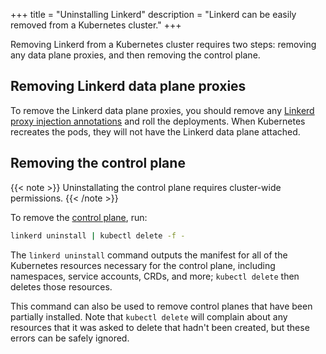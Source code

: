 +++
title = "Uninstalling Linkerd"
description = "Linkerd can be easily removed from a Kubernetes cluster."
+++

Removing Linkerd from a Kubernetes cluster requires two steps: removing any
data plane proxies, and then removing the control plane.

## Removing Linkerd data plane proxies

To remove the Linkerd data plane proxies, you should remove any [Linkerd proxy
injection annotations](../../features/proxy-injection/) and roll the deployments.
When Kubernetes recreates the pods, they will not have the Linkerd data plane
attached.

## Removing the control plane

{{< note >}}
Uninstallating the control plane requires cluster-wide permissions.
{{< /note >}}

To remove the [control plane](../../reference/architecture/#control-plane), run:

```bash
linkerd uninstall | kubectl delete -f -
```

The `linkerd uninstall` command outputs the manifest for all of the Kubernetes
resources necessary for the control plane, including namespaces, service
accounts, CRDs, and more; `kubectl delete` then deletes those resources.

This command can also be used to remove control planes that have been partially
installed. Note that `kubectl delete` will complain about any resources that it
was asked to delete that hadn't been created, but these errors can be safely
ignored.
